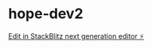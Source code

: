 # hope-dev2

[Edit in StackBlitz next generation editor ⚡️](https://stackblitz.com/~/github.com/Asistu/hope-dev2)